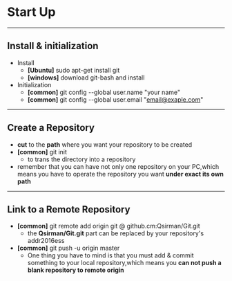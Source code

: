 # Start Up
---
## Install & initialization
* Install
	* **[Ubuntu]** sudo apt-get install git
	* **[windows]** download git-bash and install
* Initialization
	* **[common]** git config --global user.name "your name"
	* **[common]** git config --global user.email "email@exaple.com"

---
## Create a Repository
* **cut** to the **path** where you want your repository to be created
* **[common]** git init
	* to trans the directory into a repository
* remember that you can have not only one repository on your PC,which means you have to operate the repository you want **under exact its own path**
---
## Link to a Remote Repository
* **[common]** git remote add origin git @ github.cm:Qsirman/Git.git
	* the **Qsirman/Git.git** part can be replaced by your repository's addr2016ess
* **[common]** git push -u origin master
	* One thing you have to mind is that you must add & commit something to your local repository,which means you **can not push a blank repository to remote origin**
